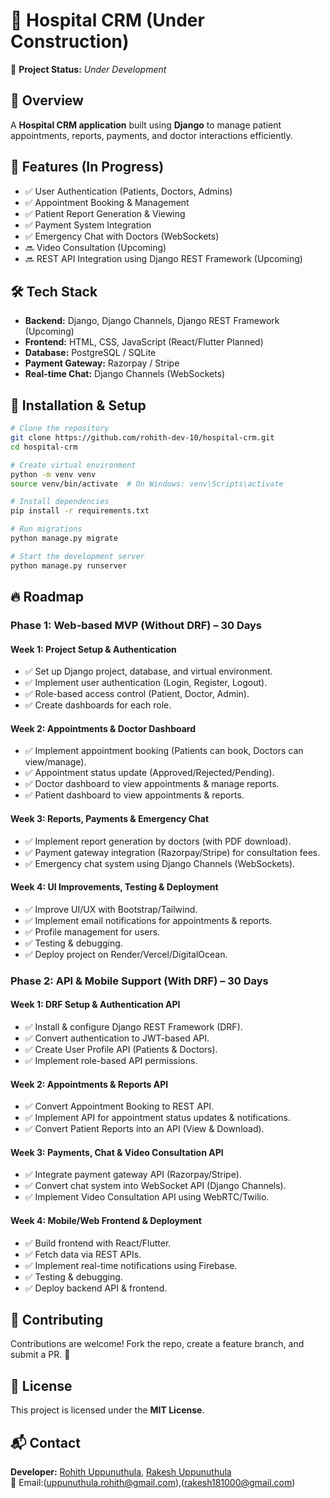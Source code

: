 # 🏥 Hospital CRM (Under Construction)

🚧 **Project Status:** _Under Development_

## 📌 Overview
A **Hospital CRM application** built using **Django** to manage patient appointments, reports, payments, and doctor interactions efficiently. 

## 🎯 Features (In Progress)
- ✅ User Authentication (Patients, Doctors, Admins)
- ✅ Appointment Booking & Management
- ✅ Patient Report Generation & Viewing
- ✅ Payment System Integration
- ✅ Emergency Chat with Doctors (WebSockets)
- 🔜 Video Consultation (Upcoming)
- 🔜 REST API Integration using Django REST Framework (Upcoming)

## 🛠️ Tech Stack
- **Backend:** Django, Django Channels, Django REST Framework (Upcoming)
- **Frontend:** HTML, CSS, JavaScript (React/Flutter Planned)
- **Database:** PostgreSQL / SQLite
- **Payment Gateway:** Razorpay / Stripe
- **Real-time Chat:** Django Channels (WebSockets)

## 🚀 Installation & Setup
```bash
# Clone the repository
git clone https://github.com/rohith-dev-10/hospital-crm.git
cd hospital-crm

# Create virtual environment
python -m venv venv
source venv/bin/activate  # On Windows: venv\Scripts\activate

# Install dependencies
pip install -r requirements.txt

# Run migrations
python manage.py migrate

# Start the development server
python manage.py runserver
```

## 🔥 Roadmap
### **Phase 1: Web-based MVP (Without DRF) – 30 Days**
#### **Week 1: Project Setup & Authentication**
- ✅ Set up Django project, database, and virtual environment.
- ✅ Implement user authentication (Login, Register, Logout).
- ✅ Role-based access control (Patient, Doctor, Admin).
- ✅ Create dashboards for each role.

#### **Week 2: Appointments & Doctor Dashboard**
- ✅ Implement appointment booking (Patients can book, Doctors can view/manage).
- ✅ Appointment status update (Approved/Rejected/Pending).
- ✅ Doctor dashboard to view appointments & manage reports.
- ✅ Patient dashboard to view appointments & reports.

#### **Week 3: Reports, Payments & Emergency Chat**
- ✅ Implement report generation by doctors (with PDF download).
- ✅ Payment gateway integration (Razorpay/Stripe) for consultation fees.
- ✅ Emergency chat system using Django Channels (WebSockets).

#### **Week 4: UI Improvements, Testing & Deployment**
- ✅ Improve UI/UX with Bootstrap/Tailwind.
- ✅ Implement email notifications for appointments & reports.
- ✅ Profile management for users.
- ✅ Testing & debugging.
- ✅ Deploy project on Render/Vercel/DigitalOcean.

### **Phase 2: API & Mobile Support (With DRF) – 30 Days**
#### **Week 1: DRF Setup & Authentication API**
- ✅ Install & configure Django REST Framework (DRF).
- ✅ Convert authentication to JWT-based API.
- ✅ Create User Profile API (Patients & Doctors).
- ✅ Implement role-based API permissions.

#### **Week 2: Appointments & Reports API**
- ✅ Convert Appointment Booking to REST API.
- ✅ Implement API for appointment status updates & notifications.
- ✅ Convert Patient Reports into an API (View & Download).

#### **Week 3: Payments, Chat & Video Consultation API**
- ✅ Integrate payment gateway API (Razorpay/Stripe).
- ✅ Convert chat system into WebSocket API (Django Channels).
- ✅ Implement Video Consultation API using WebRTC/Twilio.

#### **Week 4: Mobile/Web Frontend & Deployment**
- ✅ Build frontend with React/Flutter.
- ✅ Fetch data via REST APIs.
- ✅ Implement real-time notifications using Firebase.
- ✅ Testing & debugging.
- ✅ Deploy backend API & frontend.

## 📢 Contributing
Contributions are welcome! Fork the repo, create a feature branch, and submit a PR. 🚀

## 📝 License
This project is licensed under the **MIT License**.

## 📬 Contact
**Developer:** [Rohith Uppunuthula](https://github.com/rohith-dev-10), [Rakesh Uppunuthula](https://github.com/RakeshUppunuthula)  
📧 Email:(uppunuthula.rohith@gmail.com),(rakesh181000@gmail.com)

